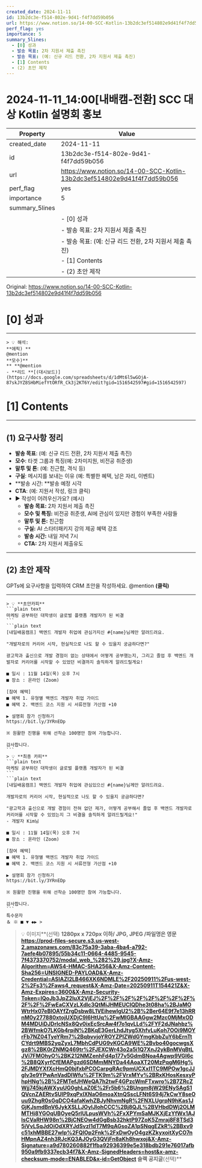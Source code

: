 ```yaml
---
created_date: 2024-11-11
id: 13b2dc3e-f514-802e-9d41-f4f7dd59b056
url: https://www.notion.so/14-00-SCC-Kotlin-13b2dc3ef514802e9d41f4f7dd59b056
perf_flag: yes
importance: 5
summary_5lines:
  - [0] 성과
  - 발송 목표: 2차 지원서 제출 촉진
  - 발송 목표: (예: 신규 리드 전환, 2차 지원서 제출 촉진)
  - [1] Contents
  - (2) 초안 제작
---
```


# 2024-11-11_14:00[내배캠-전환] SCC 대상 Kotlin 설명회 홍보

| Property | Value |
| --- | --- |
| created_date | 2024-11-11 |
| id | 13b2dc3e-f514-802e-9d41-f4f7dd59b056 |
| url | https://www.notion.so/14-00-SCC-Kotlin-13b2dc3ef514802e9d41f4f7dd59b056 |
| perf_flag | yes |
| importance | 5 |
| summary_5lines | |
|  | - [0] 성과 |
|  | - 발송 목표: 2차 지원서 제출 촉진 |
|  | - 발송 목표: (예: 신규 리드 전환, 2차 지원서 제출 촉진) |
|  | - [1] Contents |
|  | - (2) 초안 제작 |

Original: https://www.notion.so/14-00-SCC-Kotlin-13b2dc3ef514802e9d41f4f7dd59b056

# [0] 성과

---
    > 💡 해석:
    **에픽) **
    @mention
    **모수)**
    ** **@mention
    - **리드 **[(대시보드)](https://docs.google.com/spreadsheets/d/1dMt6l5wGOjA-87skJYZ8SHbMiefYtORfR_Ck3j2KT6Y/edit?gid=1516542597#gid=1516542597)

# [1] Contents

---

## **(1) 요구사항 정리**
- **발송 목표**: (예: 신규 리드 전환, 2차 지원서 제출 촉진)
- **모수**: 타겟 그룹과 특징(예: 2차미지원, 비전공 취준생)
- **말투 및 톤**:  (예: 친근함, 격식 등)
- **구실**: 메시지를 보내는 이유 (예: 특별한 혜택, 남은 자리, 이벤트)
- **발송 시간: **발송 예정 시각
- **CTA**:  (예: 지원서 작성, 링크 클릭)
- ▶ 작성이 어려우신가요? (예시)
  - **발송 목표:** 2차 지원서 제출 촉진
  - **모수 및 특징:** 비전공 취준생, AI에 관심이 있지만 경험이 부족한 사람들
  - **말투 및 톤:** 친근함
  - **구실:** AI 스타터패키지 강의 제공 혜택 강조
  - **발송 시간:** 내일 저녁 7시
  - **CTA:** 2차 지원서 제출유도

---

## (2) 초안 제작
GPTs에 요구사항을 입력하여 CRM 초안을 작성하세요.
@mention **(클릭)**

---
    > 💡 **초안카피**
    ```plain text
    마케팅 공부하던 대학생이 글로벌 플랫폼 개발자가 된 비결
    ```
    ```plain text
    [내일배움캠프] 백엔드 개발자 취업에 관심가지신 #{name}님께만 알려드려요.
    
    "개발자로의 커리어 시작, 현실적으로 나도 할 수 있을지 궁금하다면?"
    
    광고학과 출신으로 개발 경험이 없는 상태에서 어떻게 공부했는지, 그리고 졸업 후 백엔드 개발자로 커리어를 시작할 수 있었던 비결까지 솔직하게 알려드릴게요!
    
    ■ 일시 : 11월 14일(목) 오후 7시
    ■ 장소 : 온라인 (Zoom)
    
    [참여 혜택]
    ■ 혜택 1. 유형별 백엔드 개발자 취업 가이드
    ■ 혜택 2. 백엔드 코스 지원 시 서류전형 가산점 +10
    
    ▶ 설명회 참가 신청하기
    https://bit.ly/3YRnEDp
    
    ※ 원활한 진행을 위해 선착순 100명만 참여 가능합니다. 
    
    감사합니다.
    ```
    > 💡 **최종 카피**
    ```plain text
    마케팅 공부하던 대학생이 글로벌 플랫폼 개발자가 된 비결
    ```
    ```plain text
    [내일배움캠프] 백엔드 개발자 취업에 관심있으신 #{name}님께만 알려드려요.
    
    개발자로의 커리어 시작, 현실적으로 나도 할 수 있을지 궁금하다면?
    
    "광고학과 출신으로 개발 경험이 전혀 없던 제가, 어떻게 공부해서 졸업 후 백엔드 개발자로 커리어를 시작할 수 있었는지 그 비결을 솔직하게 알려드릴게요!"
    - 개발자 Kim님
    
    ■ 일시 : 11월 14일(목) 오후 7시
    ■ 장소 : 온라인 (Zoom)
    
    [참여 혜택]
    ■ 혜택 1. 유형별 백엔드 개발자 취업 가이드
    ■ 혜택 2. 백엔드 코스 지원 시 서류전형 가산점 +10
    
    ▶ 설명회 참가 신청하기
    https://bit.ly/3YRnEDp
    
    ※ 원활한 진행을 위해 선착순 100명만 참여 가능합니다. 
    
    감사합니다.
    ```
    특수문자
    ＆ ※ ■ ▼ ◆▶ >
> 💡 이미지**(선택)  **1280px x 720px 이하/ JPG, JPEG /파일명은 영문
https://prod-files-secure.s3.us-west-2.amazonaws.com/83c75a39-3aba-4ba4-a792-7aefe4b07895/55b34c11-0664-4485-9545-7f4373370752/modal_web_%282%29.jpg?X-Amz-Algorithm=AWS4-HMAC-SHA256&X-Amz-Content-Sha256=UNSIGNED-PAYLOAD&X-Amz-Credential=ASIAZI2LB466XK6NDMLE%2F20250911%2Fus-west-2%2Fs3%2Faws4_request&X-Amz-Date=20250911T154421Z&X-Amz-Expires=3600&X-Amz-Security-Token=IQoJb3JpZ2luX2VjEJ%2F%2F%2F%2F%2F%2F%2F%2F%2F%2F%2FwEaCXVzLXdlc3QtMiJHMEUCIQDhe3t08ha%2BJaMOWtrHx07eBlOAYfZrgDsbw8L1VEihewIgU2%2B%2Ber64E9f7e13hRRnM0y277880xtojUXDjC9I6HtUq%2FwMIGBAAGgw2Mzc0MjMxODM4MDUiDJDrIcNSx8Qv0ixEcSrcAw4f7o1qvLLd%2FYF2dJNahbz%2BWfmkO7LKGb4rpiN%2BKqE3GerLhdJtyg5XhfvLuKoh7OOi9MOYrFb7NZ04TyeYRm7%2BqbvvjoYROYZPlZWdGYmgKbbZuY6bErnTtCYdrt9MBS2yqZyxL7MbhCdPUG9vKGCA9WE%2Bvbo40gocwgsXgz8%2BK0rZNMQ469tr%2FJEXCWr43o2a5i1Q7XnJ2ykBnMVqBtLJVi7FMOhyO%2BK212NMZenhFd4p177v5GdmBNoa4Agwp9VGI6c%2B8QXyrfCfEMAPgzd6SDMmMNYDa44AoaXT20MzPqgM6Hg%2FJMDYXfXcHmQ0bjfxbPCOCarpgRAc9pmUCXxI1TC9MPOw1gcJJglv3e9YPwAnVadDlWfu%2FTK9m%2FVrxMYv%2BRxKHosKesxyPhpHNg%2B%2FMTefJHWeQA7h2twF4GPzcWmFTxwro%2B7ZRcZWjj745kjAWXyuUG0ghLaZ0E%2Fr5b6%2BUngm8jW29ENySAgS1QVcnZAERtvSUlP9xqPxlXNaO6moaXtnQSscLFNt6S94j7kCwY8seOuu9ZhgR0sGqDCO4afaKwhZBJyNhvmNgR%2FNXLUgrpN9hKas1JGjKJsmdBnV6JykXSLLJOylJIohCCC%2Bj8QJL%2BVHbdDWj2OLMMTHi8YGOqUBOyeQ5rlULpusWVh%2FxXPYmSaMJKXjEzYfWx1AJIsCVaRHW98n%2BjCNEOw4dGgBsb32hktP97ZoK5Zmraj8F8TSd35iVvLSqJdOiOdXRYJdSvzI1dT7M9qAGsoZA1pSNqgEZkR%2BBxv9c51xhMBBE27wIp%2FQlOp2Fnk%2FxDwOyO4gzKZkyxoitXyCO7nHMpnAZ4nh3RJcKQ3AJOyG3QVjFn8aKh8hwxoj&X-Amz-Signature=a9d780260882f1fba92936399e5e318bdb291e76017afb950a9fb9337ecb34f7&X-Amz-SignedHeaders=host&x-amz-checksum-mode=ENABLED&x-id=GetObject
슬랙 공지글**(선택)**
```plain text

```

